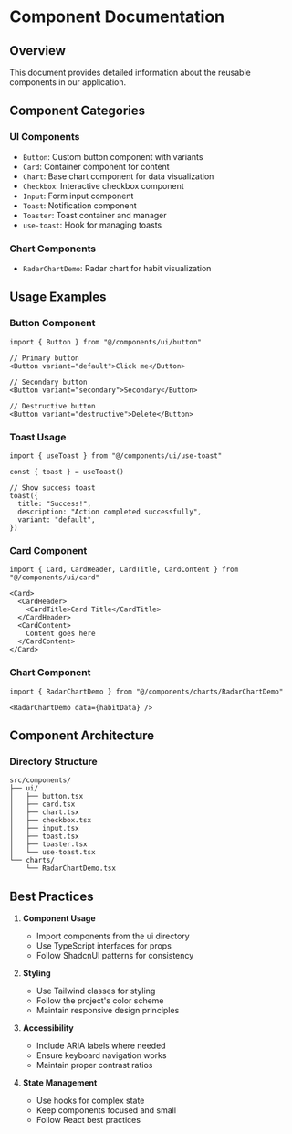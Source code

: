 # Component Documentation

## Overview
This document provides detailed information about the reusable components in our application.

## Component Categories

### UI Components
- `Button`: Custom button component with variants
- `Card`: Container component for content
- `Chart`: Base chart component for data visualization
- `Checkbox`: Interactive checkbox component
- `Input`: Form input component
- `Toast`: Notification component
- `Toaster`: Toast container and manager
- `use-toast`: Hook for managing toasts

### Chart Components
- `RadarChartDemo`: Radar chart for habit visualization

## Usage Examples

### Button Component
```tsx
import { Button } from "@/components/ui/button"

// Primary button
<Button variant="default">Click me</Button>

// Secondary button
<Button variant="secondary">Secondary</Button>

// Destructive button
<Button variant="destructive">Delete</Button>
```

### Toast Usage
```tsx
import { useToast } from "@/components/ui/use-toast"

const { toast } = useToast()

// Show success toast
toast({
  title: "Success!",
  description: "Action completed successfully",
  variant: "default",
})
```

### Card Component
```tsx
import { Card, CardHeader, CardTitle, CardContent } from "@/components/ui/card"

<Card>
  <CardHeader>
    <CardTitle>Card Title</CardTitle>
  </CardHeader>
  <CardContent>
    Content goes here
  </CardContent>
</Card>
```

### Chart Component
```tsx
import { RadarChartDemo } from "@/components/charts/RadarChartDemo"

<RadarChartDemo data={habitData} />
```

## Component Architecture

### Directory Structure
```
src/components/
├── ui/
│   ├── button.tsx
│   ├── card.tsx
│   ├── chart.tsx
│   ├── checkbox.tsx
│   ├── input.tsx
│   ├── toast.tsx
│   ├── toaster.tsx
│   └── use-toast.tsx
└── charts/
    └── RadarChartDemo.tsx
```

## Best Practices

1. **Component Usage**
   - Import components from the ui directory
   - Use TypeScript interfaces for props
   - Follow ShadcnUI patterns for consistency

2. **Styling**
   - Use Tailwind classes for styling
   - Follow the project's color scheme
   - Maintain responsive design principles

3. **Accessibility**
   - Include ARIA labels where needed
   - Ensure keyboard navigation works
   - Maintain proper contrast ratios

4. **State Management**
   - Use hooks for complex state
   - Keep components focused and small
   - Follow React best practices